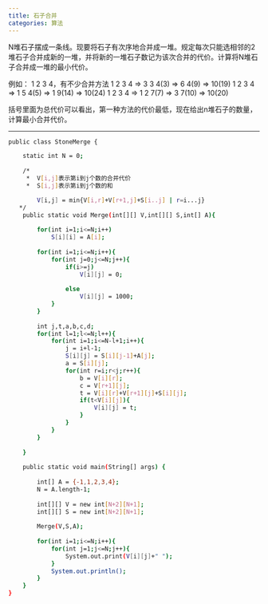 ```yaml
---
title: 石子合并
categories: 算法
---
```


N堆石子摆成一条线。现要将石子有次序地合并成一堆。规定每次只能选相邻的2堆石子合并成新的一堆，并将新的一堆石子数记为该次合并的代价。计算将N堆石子合并成一堆的最小代价。

例如： 1 2 3 4，有不少合并方法
1 2 3 4 => 3 3 4(3) => 6 4(9) => 10(19)
1 2 3 4 => 1 5 4(5) => 1 9(14) => 10(24)
1 2 3 4 => 1 2 7(7) => 3 7(10) => 10(20)

括号里面为总代价可以看出，第一种方法的代价最低，现在给出n堆石子的数量，计算最小合并代价。
 
<!--more-->

---

```bash
public class StoneMerge {

    static int N = 0;
    
    /*
     *  V[i,j]表示第i到j个数的合并代价
     *  S[i,j]表示第i到j个数的和

        V[i,j] = min{V[i,r]+V[r+1,j]+S[i..j] | r=i...j}
   */
    public static void Merge(int[][] V,int[][] S,int[] A){
        
        for(int i=1;i<=N;i++)
            S[i][i] = A[i];
        
        for(int i=1;i<=N;i++){
            for(int j=0;j<=N;j++){
                if(i>=j)
                    V[i][j] = 0;
                
                else
                    V[i][j] = 1000;
            }               
        }
        
        int j,t,a,b,c,d;
        for(int l=1;l<=N;l++){
            for(int i=1;i<=N-l+1;i++){
                j = i+l-1;
                S[i][j] = S[i][j-1]+A[j];
                a = S[i][j];
                for(int r=i;r<j;r++){
                    b = V[i][r];
                    c = V[r+1][j];
                    t = V[i][r]+V[r+1][j]+S[i][j];
                    if(t<V[i][j]){
                        V[i][j] = t;
                    }
                }
            }
        }
        
    }
    
    public static void main(String[] args) {
        
        int[] A = {-1,1,2,3,4};
        N = A.length-1;
        
        int[][] V = new int[N+2][N+1];
        int[][] S = new int[N+2][N+1];
        
        Merge(V,S,A);
        
        for(int i=1;i<=N;i++){
            for(int j=1;j<=N;j++){
                System.out.print(V[i][j]+" ");
            }
            System.out.println();
        }
    }
}
```
